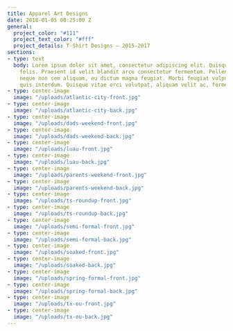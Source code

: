 ```yaml
---
title: Apparel Art Designs
date: 2018-01-05 00:25:00 Z
general:
  project_color: "#111"
  project_text_color: "#fff"
  project_details: T-Shirt Designs – 2015-2017
sections:
- type: text
  body: Lorem ipsum dolor sit amet, consectetur adipiscing elit. Quisque quis aliquam
    felis. Praesent id velit blandit arcu consectetur fermentum. Pellentesque iaculis
    neque non sem aliquam, eu dictum magna feugiat. Morbi feugiat vulputate sapien
    quis interdum. Quisque vitae orci volutpat, aliquam velit ac, fermentum eros.
- type: center-image
  image: "/uploads/atlantic-city-front.jpg"
- type: center-image
  image: "/uploads/atlantic-city-back.jpg"
- type: center-image
  image: "/uploads/dads-weekend-front.jpg"
- type: center-image
  image: "/uploads/dads-weekend-back.jpg"
- type: center-image
  image: "/uploads/luau-front.jpg"
- type: center-image
  image: "/uploads/luau-back.jpg"
- type: center-image
  image: "/uploads/parents-weekend-front.jpg"
- type: center-image
  image: "/uploads/parents-weekend-back.jpg"
- type: center-image
  image: "/uploads/ts-roundup-front.jpg"
- type: center-image
  image: "/uploads/ts-roundup-back.jpg"
- type: center-image
  image: "/uploads/semi-formal-front.jpg"
- type: center-image
  image: "/uploads/semi-formal-back.jpg"
- type: center-image
  image: "/uploads/soaked-front.jpg"
- type: center-image
  image: "/uploads/soaked-back.jpg"
- type: center-image
  image: "/uploads/spring-formal-front.jpg"
- type: center-image
  image: "/uploads/spring-formal-back.jpg"
- type: center-image
  image: "/uploads/tx-ou-front.jpg"
- type: center-image
  image: "/uploads/tx-ou-back.jpg"
---
```


